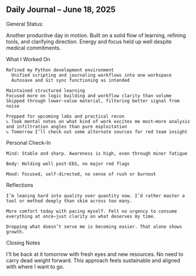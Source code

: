 ## Daily Journal – June 18, 2025
General Status:

Another productive day in motion. Built on a solid flow of learning, refining tools, and clarifying direction. Energy and focus held up well despite medical commitments.

 What I Worked On

    Refined my Python development environment
	  Unified scripting and journaling workflows into one workspace
	  Autosave and Git sync functioning as intended

    Maintained structured learning
    Focused more on logic building and workflow clarity than volume
    Skipped through lower-value material, filtering better signal from noise

    Prepped for upcoming labs and practical recon
    ↳ Took mental notes on what kind of work excites me most—more analysis and infiltration angles than pure exploitation
    ↳ Tomorrow I’ll check out some alternate sources for red team insight

Personal Check-In

    Mind: Stable and sharp. Awareness is high, even through minor fatigue

    Body: Holding well post-EEG, no major red flags

    Mood: Focused, self-directed, no sense of rush or burnout

Reflections

    I’m leaning hard into quality over quantity now. I’d rather master a tool or method deeply than skim across too many.

    More comfort today with pacing myself. Felt no urgency to consume everything at once—just clarity on what deserves my time.

    Dropping what doesn’t serve me is becoming easier. That alone shows growth.

Closing Notes

I'll be back at it tomorrow with fresh eyes and new resources. No need to carry dead weight forward. This approach feels sustainable and aligned with where I want to go.
<!--stackedit_data:
eyJoaXN0b3J5IjpbNjAzNjkwODQ5LC0yMDgyMjMxODM5XX0=
-->